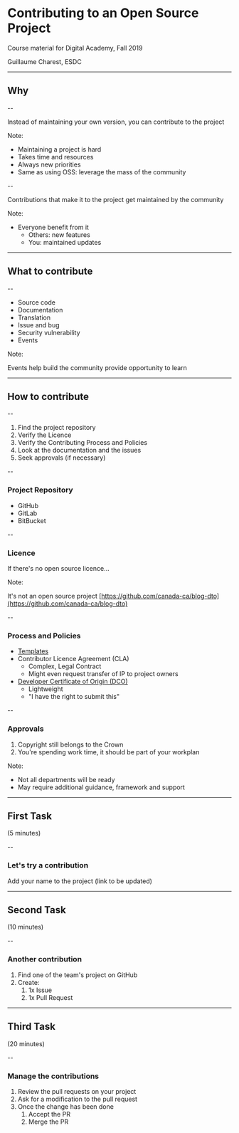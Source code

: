 # Contributing to an Open Source Project

Course material for Digital Academy, Fall 2019

Guillaume Charest, ESDC

<!--markdownlint-disable MD035-->

---

## Why

--

Instead of maintaining your own version, you can contribute to the project

Note:

* Maintaining a project is hard
* Takes time and resources
* Always new priorities
* Same as using OSS: leverage the mass of the community

--

Contributions that make it to the project get maintained by the community

Note:

* Everyone benefit from it
  * Others: new features
  * You: maintained updates

---

## What to contribute

--

* Source code
* Documentation
* Translation
* Issue and bug
* Security vulnerability
* Events

Note:

Events help build the community provide opportunity to learn

---

## How to contribute

--

1. Find the project repository
1. Verify the Licence
1. Verify the Contributing Process and Policies
1. Look at the documentation and the issues
1. Seek approvals (if necessary)

--

### Project Repository

* GitHub
* GitLab
* BitBucket

--

### Licence

If there's no open source licence...

Note:

It's not an open source project
[https://github.com/canada-ca/blog-dto](https://github.com/canada-ca/blog-dto)

--

### Process and Policies

* [Templates](https://help.github.com/en/articles/creating-issue-templates-for-your-repository)
* Contributor Licence Agreement (CLA)
  * Complex, Legal Contract
  * Might even request transfer of IP to project owners
* [Developer Certificate of Origin (DCO)](https://developercertificate.org/)
  * Lightweight
  * "I have the right to submit this"

--

### Approvals

1. Copyright still belongs to the Crown
2. You're spending work time, it should be part of your workplan

Note:

* Not all departments will be ready
* May require additional guidance, framework and support

---

## First Task

(5 minutes)

--

### Let's try a contribution

Add your name to the project (link to be updated)

---

## Second Task

(10 minutes)

--

### Another contribution

1. Find one of the team's project on GitHub
2. Create:
   1. 1x Issue
   2. 1x Pull Request

---

## Third Task

(20 minutes)

--

### Manage the contributions

1. Review the pull requests on your project
2. Ask for a modification to the pull request
3. Once the change has been done
   1. Accept the PR
   2. Merge the PR

<!--markdownlint-enable MD035-->
